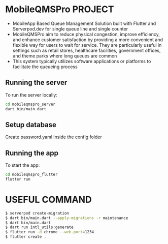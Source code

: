 # MobileQMSPro PROJECT
* MobileApp Based Queue Management Solution built with Flutter and Serverpod.dev for single queue line and single counter
* MobileQMSPro aim to reduce physical congestion, improve efficiency, and enhance customer satisfaction by providing a more convenient and flexible way for users to wait for service. They are particularly useful in settings such as retail stores, healthcare facilities, government offices, and theme parks where long queues are common
* This system typically utilizes software applications or platforms to facilitate the queueing process

## Running the server
To run the server locally:

```bash
cd mobileqmspro_server
dart bin/main.dart
```

## Setup database
Create password.yaml inside the config folder

## Running the app
To start the app:

```bash
cd mobileqmspro_flutter
flutter run
```

# USEFUL COMMAND
```bash
$ serverpod create-migration
$ dart bin/main.dart --apply-migrations -r maintenance
$ dart bin/main.dart
$ dart run intl_utils:generate
$ flutter run -d chrome --web-port=1234
$ flutter create .
```
